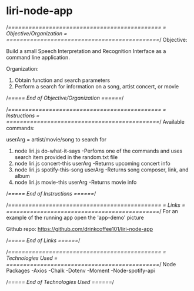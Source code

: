 # liri-node-app


/*=============================================
=            Objective/Organization            =
=============================================*/
Objective:

Build a small Speech Interpretation and Recognition Interface as a command line application. 

Organization:

1) Obtain function and search parameters 
2) Perform a search for information on a song, artist concert, or movie


/*=====  End of Objective/Organization  ======*/


/*=============================================
=            Instructions            =
=============================================*/
Available commands: 

userArg = artist/movie/song to search for

1) node liri.js do-what-it-says
    -Perfoms one of the commands and uses search item provided in the random.txt file
2) node liri.js concert-this userArg
    -Returns upcoming concert info
3) node liri.js spotify-this-song userArg
    -Returns song composer, link, and album
4) node liri.js movie-this userArg
    -Returns movie info


/*=====  End of Instructions  ======*/


/*=============================================
=            Links            =
=============================================*/
For an example of the running app open the 'app-demo' picture 

Github repo: https://github.com/drinkcoffee101/liri-node-app 


/*=====  End of Links  ======*/


/*=============================================
=            Technologies Used            =
=============================================*/
Node Packages
-Axios
-Chalk
-Dotenv
-Moment
-Node-spotify-api


/*=====  End of Technologies Used  ======*/